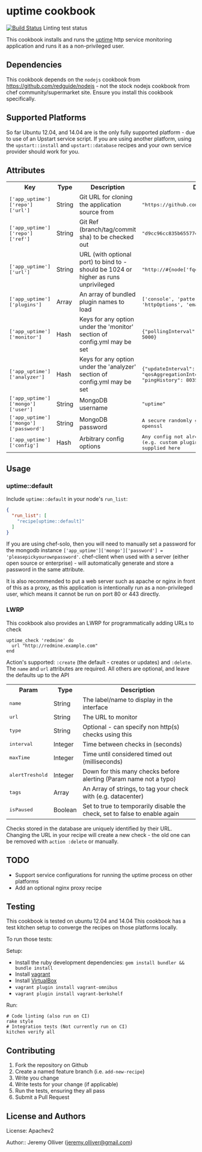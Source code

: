 # uptime cookbook

[![Build Status](https://travis-ci.org/jeremyolliver/cookbook-uptime.svg?branch=master)](https://travis-ci.org/jeremyolliver/cookbook-uptime) Linting test status

This cookbook installs and runs the [uptime](https://github.com/fzaninotto/uptime) http service monitoring application and runs it as a non-privileged user.

## Dependencies

This cookbook depends on the `nodejs` cookbook from https://github.com/redguide/nodejs - not the stock nodejs cookbook from chef community/supermarket site.
Ensure you install this cookbook specifically.

## Supported Platforms

So far Ubuntu 12.04, and 14.04 are is the only fully supported platform - due to use of an Upstart service script. If you are using another platform, using the `upstart::install` and `upstart::database` recipes and your own service provider should work for you.

## Attributes

<table>
  <tr>
    <th>Key</th>
    <th>Type</th>
    <th>Description</th>
    <th>Default</th>
  </tr>
  <tr>
    <td><tt>['app_uptime']['repo']['url']</tt></td>
    <td>String</td>
    <td>Git URL for cloning the application source from</td>
    <td><tt>"https://github.com/fzaninotto/uptime.git"</tt></td>
  </tr>
  <tr>
    <td><tt>['app_uptime']['repo']['ref']</tt></td>
    <td>String</td>
    <td>Git Ref (branch/tag/commit sha) to be checked out</td>
    <td><tt>"d9cc96cc835b65577e9bc8c94625eb2706a1b923"</tt></td>
  </tr>
  <tr>
    <td><tt>['app_uptime']['url']</tt></td>
    <td>String</td>
    <td>URL (with optional port) to bind to - should be 1024 or higher as runs unprivileged</td>
    <td><tt>"http://#{node['fqdn']}:8082"</tt></td>
  </tr>
  <tr>
    <td><tt>['app_uptime']['plugins']</tt></td>
    <td>Array</td>
    <td>An array of bundled plugin names to load</td>
    <td><tt>['console', 'patternMatcher', 'httpOptions', 'email']</tt></td>
  </tr>
  <tr>
    <td><tt>['app_uptime']['monitor']</tt></td>
    <td>Hash</td>
    <td>Keys for any option under the 'monitor' section of config.yml may be set</td>
    <td><tt>{"pollingInterval": 10000, "timeout": 5000}</tt></td>
  </tr>
  <tr>
    <td><tt>['app_uptime']['analyzer']</tt></td>
    <td>Hash</td>
    <td>Keys for any option under the 'analyzer' section of config.yml may be set</td>
    <td><tt>{"updateInterval": 60000, "qosAggregationInterval": 600000, "pingHistory": 8035200000}</tt></td>
  </tr>
  <tr>
    <td><tt>['app_uptime']['mongo']['user']</tt></td>
    <td>String</td>
    <td>MongoDB username</td>
    <td><tt>"uptime"</tt></td>
  </tr>
  <tr>
    <td><tt>['app_uptime']['mongo']['password']</tt></td>
    <td>String</td>
    <td>MongoDB password</td>
    <td><tt>A secure randomly generated value by openssl</tt></td>
  </tr>
  <tr>
    <td><tt>['app_uptime']['config']</tt></td>
    <td>Hash</td>
    <td>Arbitrary config options</td>
    <td><tt>Any config not already supported here (e.g. custom plugin config) can be supplied here</tt></td>
  </tr>
</table>

## Usage

### uptime::default

Include `uptime::default` in your node's `run_list`:

```json
{
  "run_list": [
    "recipe[uptime::default]"
  ]
}
```

If you are using chef-solo, then you will need to manually set a password for the mongodb instance `['app_uptime']['mongo']['password'] = 'pleasepickyourownpassword'`. chef-client when used with a server (either open source or enterprise) - will automatically generate and store a password in the same attribute.

It is also recommended to put a web server such as apache or nginx in front of this as a proxy, as this application is intentionally run as a non-privileged user, which means it cannot be run on port 80 or 443 directly.

### LWRP

This cookbook also provides an LWRP for programmatically adding URLs to check

    uptime_check 'redmine' do
      url "http://redmine.example.com"
    end

Action's supported: `:create` (the default - creates or updates) and `:delete`. The `name` and `url` attributes are required. All others are optional, and leave the defaults up to the API

<table>
  <tr>
    <th>Param</th>
    <th>Type</th>
    <th>Description</th>
  </tr>
  <tr>
    <td><tt>name</tt></td>
    <td>String</td>
    <td>The label/name to display in the interface</td>
  </tr>
  <tr>
    <td><tt>url</tt></td>
    <td>String</td>
    <td>The URL to monitor</td>
  </tr>
  <tr>
    <td><tt>type</tt></td>
    <td>String</td>
    <td>Optional - can specify non http(s) checks using this</td>
  </tr>
  <tr>
    <td><tt>interval</tt></td>
    <td>Integer</td>
    <td>Time between checks in (seconds)</td>
  </tr>
  <tr>
    <td><tt>maxTime</tt></td>
    <td>Integer</td>
    <td>Time until considered timed out (milliseconds)</td>
  </tr>
  <tr>
    <td><tt>alertTreshold</tt></td>
    <td>Integer</td>
    <td>Down for this many checks before alerting (Param name not a typo)</td>
  </tr>
  <tr>
    <td><tt>tags</tt></td>
    <td>Array</td>
    <td>An Array of strings, to tag your check with (e.g. datacenter)</td>
  </tr>
  <tr>
    <td><tt>isPaused</tt></td>
    <td>Boolean</td>
    <td>Set to true to temporarily disable the check, set to false to enable again</td>
  </tr>
</table>

Checks stored in the database are uniquely identified by their URL. Changing the URL in your recipe will create a new check - the old one can be removed with `action :delete` or manually.

## TODO

* Support service configurations for running the uptime process on other platforms
* Add an optional nginx proxy recipe

## Testing

This cookbook is tested on ubuntu 12.04 and 14.04
This cookbook has a test kitchen setup to converge the recipes on those platforms locally.

To run those tests:

Setup:

* Install the ruby development dependencies: `gem install bundler && bundle install`
* Install [vagrant](https://www.vagrantup.com/)
* Install [VirtualBox](https://www.virtualbox.org/)
* `vagrant plugin install vagrant-omnibus`
* `vagrant plugin install vagrant-berkshelf`

Run:

    # Code linting (also run on CI)
    rake style
    # Integration tests (Not currently run on CI)
    kitchen verify all

## Contributing

1. Fork the repository on Github
2. Create a named feature branch (i.e. `add-new-recipe`)
3. Write you change
4. Write tests for your change (if applicable)
5. Run the tests, ensuring they all pass
6. Submit a Pull Request

## License and Authors

License: Apachev2

Author:: Jeremy Olliver (<jeremy.olliver@gmail.com>)
